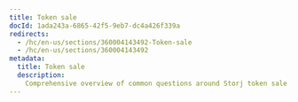 ```yaml
---
title: Token sale
docId: 1ada243a-6865-42f5-9eb7-dc4a426f339a
redirects:
  - /hc/en-us/sections/360004143492-Token-sale
  - /hc/en-us/sections/360004143492
metadata:
  title: Token sale
  description:
    Comprehensive overview of common questions around Storj token sale.
---
```


[](docId:2d89425d-e6fd-421a-b4d3-e5b38b8360d3)

[](docId:85b52395-5c78-4cf4-9e39-59c2d2f352be)

[](docId:5cf2882d-1d07-4509-97eb-1376d35920f1)

[](docId:0e862fca-35c1-434a-adb0-e88dc6cab989)

[](docId:459bdcd5-0e0b-4b46-b5f3-d7ab99336b60)

[](docId:0749575b-c825-43aa-ae60-6293084cb32e)

[](docId:76a6a823-5338-482d-9bb2-bdbb05855feb)

[](docId:79f5194d-1fdc-49db-8438-1d0b69a66495)

[](docId:78e6cec4-7bee-43af-8c0a-db03479e65cc)

[](docId:e6df3744-b739-4158-8f44-7e8316889643)

[](docId:94d889b9-1281-49af-8eb1-7a6eb4af19b7)

